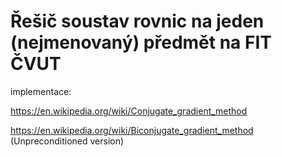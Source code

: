 # Řešič soustav rovnic na jeden (nejmenovaný) předmět na FIT ČVUT

implementace:

https://en.wikipedia.org/wiki/Conjugate_gradient_method

https://en.wikipedia.org/wiki/Biconjugate_gradient_method (Unpreconditioned version)

